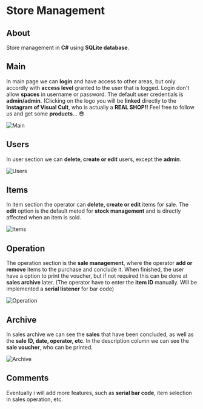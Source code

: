 # Store Management

## About

Store management in **C#** using **SQLite database**.
 
## Main

In main page we can **login** and have access to other areas, but only accordly with **access level** granted to the user that is logged. Login don't allow **spaces** in username or password. The default user credentials is **admin/admin**. (Clicking on the logo you will be **linked** directly to the **Instagram of Visual Cult**, who is actually a **REAL SHOP!!** Feel free to follow us and get some **products**... :sunglasses:
 
![Main](https://github.com/JoaoLuizSevero/StoreManagement/blob/main/assets/readme/main.PNG)

## Users

In user section we can **delete, create or edit** users, except the **admin**.

![Users](https://github.com/JoaoLuizSevero/StoreManagement/blob/main/assets/readme/user.PNG)

## Items

In item section the operator can **delete, create or edit** items for sale. The **edit** option is the default metod for **stock management** and is directly affected when an item is sold.

![Items](https://github.com/JoaoLuizSevero/StoreManagement/blob/main/assets/readme/item.PNG)

## Operation

The operation section is the **sale management**, where the operator **add or remove** items to the purchase and conclude it. When finished, the user have a option to print the voucher, but if not required this can be done at **sales archive** later. (The operator have to enter the **item ID** manually. Will be implemented a **serial listener** for bar code)

![Operation](https://github.com/JoaoLuizSevero/StoreManagement/blob/main/assets/readme/operation.PNG)

## Archive

In sales archive we can see the **sales** that have been concluded, as well as the **sale ID, date, operator, etc**. In the description column we can see the **sale voucher**, who can be printed.

![Archive](https://github.com/JoaoLuizSevero/StoreManagement/blob/main/assets/readme/sales.PNG)

## Comments

Eventually i will add more features, such as **serial bar code**, item selection in sales operation, etc.
